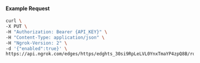 <!-- Code generated for API Clients. DO NOT EDIT. -->

#### Example Request

```bash
curl \
-X PUT \
-H "Authorization: Bearer {API_KEY}" \
-H "Content-Type: application/json" \
-H "Ngrok-Version: 2" \
-d '{"enabled":true}' \
https://api.ngrok.com/edges/https/edghts_30si9RpLeLVL0YnxTmaYP4zpQ8B/routes/edghtsrt_30si9YpAXdNhr0JZ29JrRfYU5WI/websocket_tcp_converter
```
